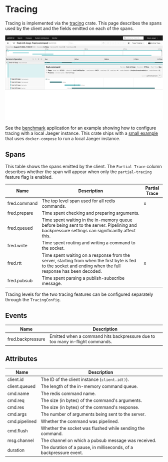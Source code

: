 Tracing
=======

Tracing is implemented via the [tracing](https://github.com/tokio-rs/tracing) crate. This page describes the spans used
by the client and the fields emitted on each of the spans.

![](../../tests/jaeger-2024.jpg)

See the [benchmark](../../bin/benchmark) application for an example showing how to configure tracing with a
local Jaeger instance. This crate ships with a [small example](../../tests/docker/compose/jaeger.yml) that
uses `docker-compose` to run a local Jaeger instance.

## Spans

This table shows the spans emitted by the client. The `Partial Trace` column describes whether the span will appear when
only the `partial-tracing` feature flag is enabled.

| Name         | Description                                                                                                                                                  | Partial Trace |
|--------------|--------------------------------------------------------------------------------------------------------------------------------------------------------------|---------------|
| fred.command | The top level span used for all redis commands.                                                                                                              | x             |
| fred.prepare | Time spent checking and preparing arguments.                                                                                                                 |               |
| fred.queued  | Time spent waiting in the in-memory queue before being sent to the server. Pipelining and backpressure settings can significantly affect this.               |               |
| fred.write   | Time spent routing and writing a command to the socket.                                                                                                      |               |
| fred.rtt     | Time spent waiting on a response from the server, starting from when the first byte is fed to the socket and ending when the full response has been decoded. | x             |
| fred.pubsub  | Time spent parsing a publish-subscribe message.                                                                                                              |               |

Tracing levels for the two tracing features can be configured separately through the `TracingConfig`.

## Events

| Name              | Description                                                                  |
|-------------------|------------------------------------------------------------------------------|
| fred.backpressure | Emitted when a command hits backpressure due to too many in-flight commands. |

## Attributes

| Name          | Description                                                        |
|---------------|--------------------------------------------------------------------|
| client.id     | The ID of the client instance (`client.id()`).                     |
| client.queued | The length of the in-memory command queue.                         |
| cmd.name      | The redis command name.                                            |
| cmd.req       | The size (in bytes) of the command's arguments.                    |
| cmd.res       | The size (in bytes) of the command's response.                     |
| cmd.args      | The number of arguments being sent to the server.                  |
| cmd.pipelined | Whether the command was pipelined.                                 |
| cmd.flush     | Whether the socket was flushed while sending the command.          |
| msg.channel   | The channel on which a pubsub message was received.                |
| duration      | The duration of a pause, in milliseconds, of a backpressure event. |